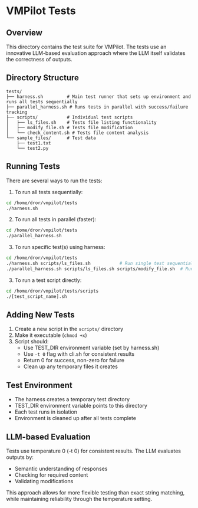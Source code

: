 # VMPilot Tests

## Overview
This directory contains the test suite for VMPilot. The tests use an innovative LLM-based evaluation approach where the LLM itself validates the correctness of outputs.

## Directory Structure
```
tests/
├── harness.sh         # Main test runner that sets up environment and runs all tests sequentially
├── parallel_harness.sh # Runs tests in parallel with success/failure tracking
├── scripts/           # Individual test scripts
│   ├── ls_files.sh    # Tests file listing functionality
│   ├── modify_file.sh # Tests file modification
│   └── check_content.sh # Tests file content analysis
└── sample_files/      # Test data
    ├── test1.txt
    └── test2.py
```

## Running Tests

There are several ways to run the tests:

1. To run all tests sequentially:
```bash
cd /home/dror/vmpilot/tests
./harness.sh
```

2. To run all tests in parallel (faster):
```bash
cd /home/dror/vmpilot/tests
./parallel_harness.sh
```

3. To run specific test(s) using harness:
```bash
cd /home/dror/vmpilot/tests
./harness.sh scripts/ls_files.sh           # Run single test sequentially
./parallel_harness.sh scripts/ls_files.sh scripts/modify_file.sh  # Run multiple tests in parallel
```

3. To run a test script directly:
```bash
cd /home/dror/vmpilot/tests/scripts
./[test_script_name].sh
```

## Adding New Tests
1. Create a new script in the `scripts/` directory
2. Make it executable (`chmod +x`)
3. Script should:
   - Use TEST_DIR environment variable (set by harness.sh)
   - Use `-t 0` flag with cli.sh for consistent results
   - Return 0 for success, non-zero for failure
   - Clean up any temporary files it creates

## Test Environment
- The harness creates a temporary test directory
- TEST_DIR environment variable points to this directory
- Each test runs in isolation
- Environment is cleaned up after all tests complete

## LLM-based Evaluation
Tests use temperature 0 (-t 0) for consistent results. The LLM evaluates outputs by:
- Semantic understanding of responses
- Checking for required content
- Validating modifications

This approach allows for more flexible testing than exact string matching, while maintaining reliability through the temperature setting.
